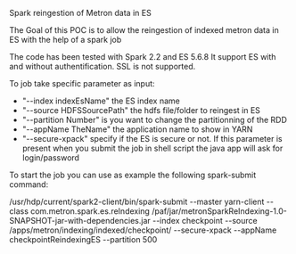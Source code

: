 
Spark reingestion of Metron data in ES

The Goal of this POC is to allow the reingestion of indexed metron data in ES with the help of a spark job

The code has been tested with Spark 2.2 and ES 5.6.8
It support ES with and without authentification. SSL is not supported.

To job take specific parameter as input:
- "--index indexEsName" the ES index name
- "--source HDFSSourcePath" the hdfs file/folder to reingest in ES
- "--partition Number" is you want to change the partitionning of the RDD
- "--appName TheName" the application name to show in YARN
- "--secure-xpack" specify if the ES is secure or not. If this parameter is present when you submit the job in shell script the java app will ask for login/password

To start the job you can use as example the following spark-submit command:

/usr/hdp/current/spark2-client/bin/spark-submit --master yarn-client --class com.metron.spark.es.reIndexing /paf/jar/metronSparkReIndexing-1.0-SNAPSHOT-jar-with-dependencies.jar --index checkpoint --source /apps/metron/indexing/indexed/checkpoint/ --secure-xpack --appName checkpointReindexingES --partition 500
